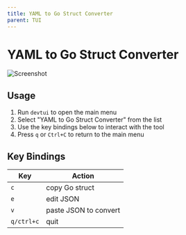 ```yaml
---
title: YAML to Go Struct Converter
parent: TUI
---
```


# YAML to Go Struct Converter

![Screenshot](/assets/img/tui/yamlstruct.png)

## Usage

1. Run `devtui` to open the main menu
2. Select "YAML to Go Struct Converter" from the list
3. Use the key bindings below to interact with the tool
4. Press `q` or `Ctrl+C` to return to the main menu

## Key Bindings

| Key | Action |
|-----|--------|
| `c` | copy Go struct |
| `e` | edit JSON |
| `v` | paste JSON to convert |
| `q/ctrl+c` | quit |



